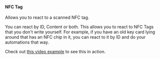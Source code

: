 #### NFC Tag

Allows you to react to a scanned NFC tag.

You can react by ID, Content or both. This allows you to react to NFC
Tags that you don\'t write yourself. For example, if you have an old key
card lying around that has an NFC chip in it, you can react to it by ID
and do your automations that way.

Check out [this video
example](https://www.youtube.com/watch?v=t3cbS3aez6M) to see this in
action.

